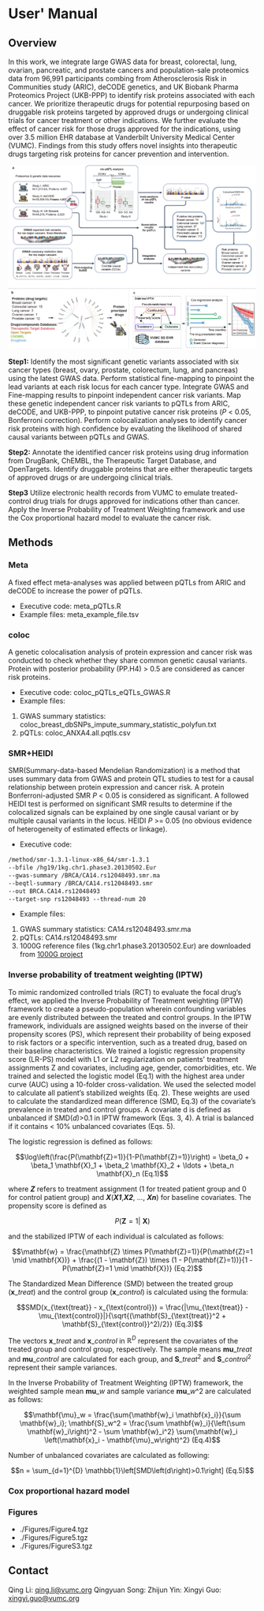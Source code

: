 # User' Manual
## Overview
In this work, we integrate large GWAS data for breast, colorectal, lung, ovarian, pancreatic, and prostate cancers and population-sale proteomics data from 96,991 participants combing from Atherosclerosis Risk in Communities study (ARIC), deCODE genetics, and UK Biobank Pharma Proteomics Project (UKB-PPP) to identify risk proteins associated with each cancer. We prioritize therapeutic drugs for potential repurposing based on druggable risk proteins targeted by approved drugs or undergoing clinical trials for cancer treatment or other indications. We further evaluate the effect of cancer risk for those drugs approved for the indications, using over 3.5 million EHR database at Vanderbilt University Medical Center (VUMC). Findings from this study offers novel insights into therapeutic drugs targeting risk proteins for cancer prevention and intervention.

![My Image](Figure1.png)

**Step1:** Identify the most significant genetic variants associated with six cancer types (breast, ovary, prostate, colorectum, lung, and pancreas) using the latest GWAS data. Perform statistical fine-mapping to pinpoint the lead variants at each risk locus for each cancer type. Integrate GWAS and Fine-mapping results to pinpoint independent cancer risk variants. Map these genetic independent cancer risk variants to pQTLs from ARIC, deCODE, and UKB-PPP, to pinpoint putative cancer risk proteins (*P* < 0.05, Bonferroni correction). Perform colocalization analyses to identify cancer risk proteins with high confidence by evaluating the likelihood of shared causal variants between pQTLs and GWAS.

**Step2:** Annotate the identified cancer risk proteins using drug information from DrugBank, ChEMBL, the Therapeutic Target Database, and OpenTargets. Identify druggable proteins that are either therapeutic targets of approved drugs or are undergoing clinical trials.

**Step3** Utilize electronic health records from VUMC to emulate treated-control drug trials for drugs approved for indications other than cancer. Apply the Inverse Probability of Treatment Weighting framework and use the Cox proportional hazard model to evaluate the cancer risk.

## Methods
### Meta
A fixed effect meta-analyses was applied between pQTLs from ARIC and deCODE to increase the power of pQTLs.
- Executive code: meta_pQTLs.R
- Example files: meta_example_file.tsv

### coloc
A genetic colocalisation analysis of protein expression and cancer risk was conducted to check whether they share common genetic causal variants. Protein with posterior probability (PP.H4) > 0.5 are considered as cancer risk proteins.

- Executive code: coloc_pQTLs_eQTLs_GWAS.R
- Example files:
1) GWAS summary statistics: coloc_breast_dbSNPs_impute_summary_statistic_polyfun.txt
2) pQTLs: coloc_ANXA4.all.pqtls.csv

### SMR+HEIDI
SMR(Summary-data-based Mendelian Randomization) is a method that uses summary data from GWAS and protein QTL studies to test for a causal relationship between protein expression and cancer risk. A protein Bonferroni-adjusted SMR *P* < 0.05 is considered as significant. A followed HEIDI test is performed on significant SMR results to determine if the colocalized signals can be explained by one single causal variant or by multiple causal variants in the locus. HEIDI *P* >= 0.05 (no obvious evidence of heterogeneity of estimated effects or linkage).

- Executive code:
```
/method/smr-1.3.1-linux-x86_64/smr-1.3.1
--bfile /hg19/1kg.chr1.phase3.20130502.Eur
--gwas-summary /BRCA/CA14.rs12048493.smr.ma
--beqtl-summary /BRCA/CA14.rs12048493.smr
--out BRCA.CA14.rs12048493
--target-snp rs12048493 --thread-num 20
```
- Example files:
1) GWAS summary statistics: CA14.rs12048493.smr.ma
2) pQTLs: CA14.rs12048493.smr
3) 1000G reference files (1kg.chr1.phase3.20130502.Eur) are downloaded from [1000G project](https://www.internationalgenome.org/category/genotypes/)

### Inverse probability of treatment weighting (IPTW)
To mimic randomized controlled trials (RCT) to evaluate the focal drug’s effect, we applied the Inverse Probability of Treatment weighting (IPTW) framework to create a pseudo-population wherein confounding variables are evenly distributed between the treated and control groups. In the IPTW framework, individuals are assigned weights based on the inverse of their propensity scores (PS), which represent their probability of being exposed to risk factors or a specific intervention, such as a treated drug, based on their baseline characteristics. We trained a logistic regression propensity score (LR-PS) model with L1 or L2 regularization on patients' treatment assignments Z and covariates, including age, gender, comorbidities, etc. We trained and selected the logistic model (Eq.1) with the highest area under curve (AUC) using a 10-folder cross-validation. We used the selected model to calculate all patient’s stabilized weights (Eq. 2). These weights are used to calculate the standardized mean difference (SMD, Eq.3) of the covariate’s prevalence in treated and control groups. A covariate d is defined as unbalanced if SMD(*d*)>0.1 in IPTW framework (Eqs. 3, 4). A trial is balanced if it contains < 10% unbalanced covariates (Eqs. 5).

The logistic regression is defined as follows:
```math
\log\left(\frac{P(\mathbf{Z}=1)}{1-P(\mathbf{Z}=1)}\right) = \beta_0 + \beta_1 \mathbf{X}_1 + \beta_2 \mathbf{X}_2 + \ldots + \beta_n \mathbf{X}_n  (Eq.1)
```
where ***Z*** refers to treatment assignment (1 for treated patient group and 0 for control patient group) and ***X***(***X1***,***X2***, ..., ***Xn***) for baseline covariates. The propensity score is defined as  
```math
P\left(\mathbf{Z}=1|\ \mathbf{X}\right)
```
and the stabilized IPTW of each individual is calculated as follows:
```math
\mathbf{w} = \frac{\mathbf{Z} \times P(\mathbf{Z}=1)}{P(\mathbf{Z}=1 \mid \mathbf{X})} + \frac{(1 - \mathbf{Z}) \times (1 - P(\mathbf{Z}=1))}{1 - P(\mathbf{Z}=1 \mid \mathbf{X})}  (Eq.2)
```
The Standardized Mean Difference (SMD) between the treated group ($\mathbf{x}\_{treat}$) and the control group ($\mathbf{x}\_{control}$) is calculated using the formula:

```math
SMD(x_{\text{treat}} - x_{\text{control}}) = \frac{|\mu_{\text{treat}} - \mu_{\text{control}}|}{\sqrt{(\mathbf{S}_{\text{treat}}^2 + \mathbf{S}_{\text{control}}^2)/2}}  (Eq.3)
```

The vectors $\mathbf{x}\_{treat}$ and $\mathbf{x}\_{control}$ in $\mathbb{R}^D$ represent the covariates of the treated group and control group, respectively. The sample means $\mathbf{mu}\_{treat}$ and $\mathbf{mu}\_{control}$ are calculated for each group, and $\mathbf{S}\_{treat}^2$ and $\mathbf{S}\_{control}^2$ represent their sample variances.

In the Inverse Probability of Treatment Weighting (IPTW) framework, the weighted sample mean $\mathbf{mu}\_w$ and sample variance $\mathbf{mu}\_w\^2$ are calculated as follows:

```math
\mathbf{\mu}_w = \frac{\sum{\mathbf{w}_i \mathbf{x}_i}}{\sum \mathbf{w}_i};

\mathbf{S}_w^2 = \frac{\sum \mathbf{w}_i}{\left(\sum \mathbf{w}_i\right)^2 - \sum \mathbf{w}_i^2} \sum{\mathbf{w}_i \left(\mathbf{x}_i - \mathbf{\mu}_w\right)^2} (Eq.4)
```

Number of unbalanced covariates are calculated as following:
```math
n = \sum_{d=1}^{D} \mathbb{1}\left[SMD\left(d\right)>0.1\right]  (Eq.5)
```
### Cox proportional hazard model


### Figures
- ./Figures/Figure4.tgz
- ./Figures/Figure5.tgz
- ./Figures/FigureS3.tgz

## Contact
Qing Li: qing.li@vumc.org
Qingyuan Song:
Zhijun Yin:
Xingyi Guo: xingyi.guo@vumc.org
